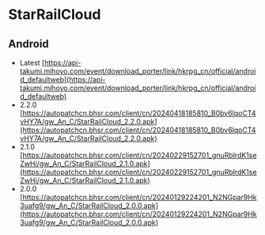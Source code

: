 # StarRailCloud

## Android
- Latest [https://api-takumi.mihoyo.com/event/download_porter/link/hkrpg_cn/official/android_defaultweb](https://api-takumi.mihoyo.com/event/download_porter/link/hkrpg_cn/official/android_defaultweb)
- 2.2.0 [https://autopatchcn.bhsr.com/client/cn/20240418185810_B0bv6lqoCT4vHY7A/gw_An_C/StarRailCloud_2.2.0.apk](https://autopatchcn.bhsr.com/client/cn/20240418185810_B0bv6lqoCT4vHY7A/gw_An_C/StarRailCloud_2.2.0.apk)
- 2.1.0 [https://autopatchcn.bhsr.com/client/cn/20240229152701_gnuRblrdK1seZwHi/gw_An_C/StarRailCloud_2.1.0.apk](https://autopatchcn.bhsr.com/client/cn/20240229152701_gnuRblrdK1seZwHi/gw_An_C/StarRailCloud_2.1.0.apk)
- 2.0.0 [https://autopatchcn.bhsr.com/client/cn/20240129224201_N2NGpar9Hk3uafg9/gw_An_C/StarRailCloud_2.0.0.apk](https://autopatchcn.bhsr.com/client/cn/20240129224201_N2NGpar9Hk3uafg9/gw_An_C/StarRailCloud_2.0.0.apk)
